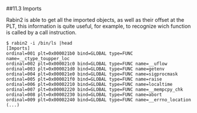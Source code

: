 ##11.3 Imports

Rabin2 is able to get all the imported objects, as well as their offset at the PLT, this information is quite useful, for example, to recognize wich function is called by a call instruction.

    $ rabin2 -i /bin/ls |head
    [Imports]
    ordinal=001 plt=0x000021b0 bind=GLOBAL type=FUNC name=__ctype_toupper_loc
    ordinal=002 plt=0x000021c0 bind=GLOBAL type=FUNC name=__uflow
    ordinal=003 plt=0x000021d0 bind=GLOBAL type=FUNC name=getenv
    ordinal=004 plt=0x000021e0 bind=GLOBAL type=FUNC name=sigprocmask
    ordinal=005 plt=0x000021f0 bind=GLOBAL type=FUNC name=raise
    ordinal=006 plt=0x00002210 bind=GLOBAL type=FUNC name=localtime
    ordinal=007 plt=0x00002220 bind=GLOBAL type=FUNC name=__mempcpy_chk
    ordinal=008 plt=0x00002230 bind=GLOBAL type=FUNC name=abort
    ordinal=009 plt=0x00002240 bind=GLOBAL type=FUNC name=__errno_location
    (...)